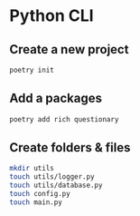 # Python CLI

## Create a new project

```bash
poetry init
```

## Add a packages

```bash
poetry add rich questionary
```

## Create folders & files

```bash
mkdir utils
touch utils/logger.py
touch utils/database.py
touch config.py
touch main.py
```
